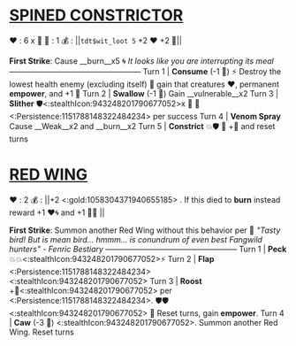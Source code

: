 # [**__SPINED CONSTRICTOR__**](<https://www.youtube.com/watch?v=1UrhOkLg7X0>) 
❤️ : 6 x 👥
🔷 : 1
💰 : ||`tdt$wit_loot 5` +2 ❤️  +2 🔷||

**First Strike**: Cause __burn__x5 🌀 
*It looks like you are interrupting its meal*
—————————————————
Turn 1  | **Consume** (-1 🔷) ⚡ Destroy the lowest health enemy (excluding itself) 🔀 gain that creatures ❤️, permanent __empower__, and +1 🔷
Turn 2 | **Swallow** (-1 🔷) Gain __vulnerable__x2
Turn 3 | **Slither**  🛡️<:stealthIcon:943248201790677052>x 👥 🔀 <:Persistence:1151788148322484234> per success 
Turn 4 | **Venom Spray** Cause __Weak__x2 and __burn__x2
Turn 5 | **Constrict** 💥🛡️ 🔀 +🔷 and reset turns


# [__**RED WING**__](<https://www.youtube.com/watch?v=jf9ot3SvvmM>)
❤️ : 2
💰 : ||+2 <:gold:1058304371940655185> . If this died to __burn__ instead reward +1 ❤️🌀 and +1 🔷🌀 ||

**First Strike**: Summon another Red Wing without this behavior per 👥
*"Tasty bird! But is mean bird... hmmm... is conundrum of even best Fangwild hunters" - Fenric Bestiary*
—————————————————
Turn 1  | **Peck** 💥💥<:stealthIcon:943248201790677052>⚡
Turn 2 | **Flap** <:Persistence:1151788148322484234><:stealthIcon:943248201790677052>
Turn 3 | **Roost** +🔷<:stealthIcon:943248201790677052> per <:Persistence:1151788148322484234>. 🛡️🛡️<:stealthIcon:943248201790677052> 🔀 Reset turns, gain __empower__.
Turn 4 | **Caw** (-3 🔷) <:stealthIcon:943248201790677052>. Summon another Red Wing. Reset turns
